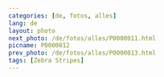 ```yaml
---
categories: [de, fotos, alles]
lang: de
layout: photo
next_photo: /de/fotos/alles/P0000011.html
picname: P0000012
prev_photo: /de/fotos/alles/P0000013.html
tags: [Zebra Stripes]
---
```

